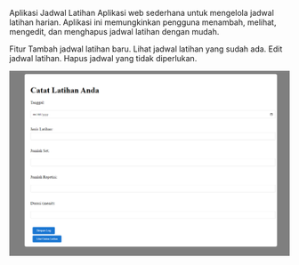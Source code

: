 Aplikasi Jadwal Latihan
Aplikasi web sederhana untuk mengelola jadwal latihan harian. Aplikasi ini memungkinkan pengguna menambah, melihat, mengedit, dan menghapus jadwal latihan dengan mudah.

Fitur
Tambah jadwal latihan baru.
Lihat jadwal latihan yang sudah ada.
Edit jadwal latihan.
Hapus jadwal yang tidak diperlukan.

![Foto](Latihan.png)